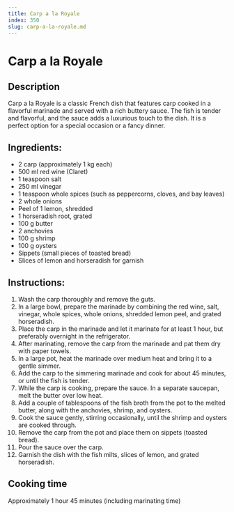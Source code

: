 ```yaml
---
title: Carp a la Royale
index: 350
slug: carp-a-la-royale.md
---
```


# Carp a la Royale

## Description
Carp a la Royale is a classic French dish that features carp cooked in a flavorful marinade and served with a rich buttery sauce. The fish is tender and flavorful, and the sauce adds a luxurious touch to the dish. It is a perfect option for a special occasion or a fancy dinner.

## Ingredients:
- 2 carp (approximately 1 kg each)
- 500 ml red wine (Claret)
- 1 teaspoon salt
- 250 ml vinegar
- 1 teaspoon whole spices (such as peppercorns, cloves, and bay leaves)
- 2 whole onions
- Peel of 1 lemon, shredded
- 1 horseradish root, grated
- 100 g butter
- 2 anchovies
- 100 g shrimp
- 100 g oysters
- Sippets (small pieces of toasted bread)
- Slices of lemon and horseradish for garnish

## Instructions:
1. Wash the carp thoroughly and remove the guts.
2. In a large bowl, prepare the marinade by combining the red wine, salt, vinegar, whole spices, whole onions, shredded lemon peel, and grated horseradish.
3. Place the carp in the marinade and let it marinate for at least 1 hour, but preferably overnight in the refrigerator.
4. After marinating, remove the carp from the marinade and pat them dry with paper towels.
5. In a large pot, heat the marinade over medium heat and bring it to a gentle simmer.
6. Add the carp to the simmering marinade and cook for about 45 minutes, or until the fish is tender.
7. While the carp is cooking, prepare the sauce. In a separate saucepan, melt the butter over low heat.
8. Add a couple of tablespoons of the fish broth from the pot to the melted butter, along with the anchovies, shrimp, and oysters.
9. Cook the sauce gently, stirring occasionally, until the shrimp and oysters are cooked through.
10. Remove the carp from the pot and place them on sippets (toasted bread).
11. Pour the sauce over the carp.
12. Garnish the dish with the fish milts, slices of lemon, and grated horseradish.

## Cooking time
Approximately 1 hour 45 minutes (including marinating time)